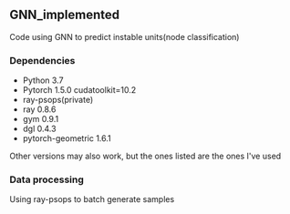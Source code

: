 ## GNN_implemented

Code using GNN to predict instable units(node classification)

### Dependencies



* Python 3.7
* Pytorch 1.5.0  cudatoolkit=10.2
* ray-psops(private)
* ray 0.8.6
* gym 0.9.1
* dgl 0.4.3
* pytorch-geometric 1.6.1

Other versions may also work, but the ones listed are the ones I've used

### Data processing



Using ray-psops to batch generate samples

 